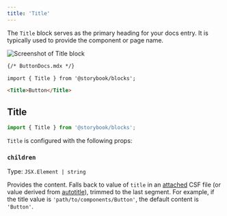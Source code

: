 ```yaml
---
title: 'Title'
---
```


The `Title` block serves as the primary heading for your docs entry. It is typically used to provide the component or page name.

![Screenshot of Title block](TK)

<!-- prettier-ignore-start -->
```md
{/* ButtonDocs.mdx */}

import { Title } from '@storybook/blocks';

<Title>Button</Title>
```
<!-- prettier-ignore-end -->

## Title

```js
import { Title } from '@storybook/blocks';
```

`Title` is configured with the following props:

### `children`

Type: `JSX.Element | string`

Provides the content. Falls back to value of `title` in an [attached](./doc-block-meta.md#attached-vs-unattached) CSF file (or value derived from [autotitle](../configure/sidebar-and-urls.md#csf-30-auto-titles)), trimmed to the last segment. For example, if the title value is `'path/to/components/Button'`, the default content is `'Button'`.
